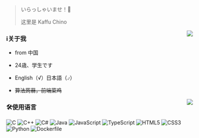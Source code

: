 > いらっしゃいませ！👋
> 
> 这里是 Kaffu Chino

<img align="right" src="https://github-readme-stats-kaffu-chinos-projects.vercel.app/api?username=Kaffu-Chino&theme=ambient_gradient&show_icons=true&custom_title=Kaffu-Chino&count_private=true&include_all_commits=true">

### ℹ关于我

- from 中国

- 24歳、学生です

- English（√）日本語（⍻）

- ~~算法蒟蒻，前端菜鸡~~

<img align="right" src="https://github-readme-stats.vercel.app/api/top-langs?username=Kaffu-Chino&hide_border=true&theme=ambient_gradient&layout=compact&langs_count=6">

### 🛠️使用语言

![C](https://img.shields.io/badge/-C-a8b9cc?style=flat-square&logo=C&logoColor=fff)
![C++](https://img.shields.io/badge/-C%2b%2b-00599c?style=flat-square&logo=C%2b%2b&logoColor=fff)
![C#](https://img.shields.io/badge/-C%23-55599c?style=flat-square&logo=C%2b%2b&logoColor=fff)
![Java](https://img.shields.io/badge/-Java-f80000?style=flat-square&logo=oracle&logoColor=fff)
![JavaScript](https://img.shields.io/badge/-JavaScript-f7df1e?style=flat-square&logo=JavaScript&labelColor=f7df1e&logoColor=000)
![TypeScript](https://img.shields.io/badge/-TypeScript-3178c6?style=flat-square&logo=typescript&logoColor=fff)
![HTML5](https://img.shields.io/badge/-HTML5-e34f26?style=flat-square&logo=HTML5&logoColor=fff)
![CSS3](https://img.shields.io/badge/-CSS3-1572b6?style=flat-square&logo=CSS3&labelColor=1572b6)
![Python](https://img.shields.io/badge/-Python-3572a5?style=flat-square&logo=python&logoColor=fff)
![Dockerfile](https://img.shields.io/badge/-Dockerfile-384d54?style=flat-square&logo=docker&logoColor=fff)

<!--
**Kaffu-Chino/Kaffu-Chino** is a ✨ _special_ ✨ repository because its `README.md` (this file) appears on your GitHub profile.

Here are some ideas to get you started:

- 🔭 I’m currently working on ...
- 🌱 I’m currently learning ...
- 👯 I’m looking to collaborate on ...
- 🤔 I’m looking for help with ...
- 💬 Ask me about ...
- 📫 How to reach me: ...
- 😄 Pronouns: ...
- ⚡ Fun fact: ...
-->
